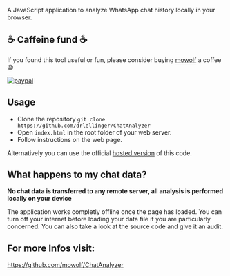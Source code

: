 A JavaScript application to analyze WhatsApp chat history locally in your browser.

## ☕️ Caffeine fund ☕️

If you found this tool useful or fun, please consider buying [mowolf](https://github.com/mowolf) a coffee 😀

[![paypal](https://www.paypalobjects.com/en_US/i/btn/btn_donateCC_LG.gif)](https://www.paypal.com/cgi-bin/webscr?cmd=_s-xclick&hosted_button_id=5PTUQRRMS2X6E)

## Usage

* Clone the repository `git clone https://github.com/drlellinger/ChatAnalyzer`
* Open `index.html` in the root folder of your web server.
* Follow instructions on the web page.

Alternatively you can use the official [hosted version](https://chatanalyzer.moritzwolf.com) of this code.

## What happens to my chat data?

**No chat data is transferred to any remote server, all analysis is performed locally on your device**

The application works completly offline once the page has loaded. You can turn off your internet before loading your data file if you are particularly concerned. You can also take a look at the source code and give it an audit.

## For more Infos visit:
https://github.com/mowolf/ChatAnalyzer
